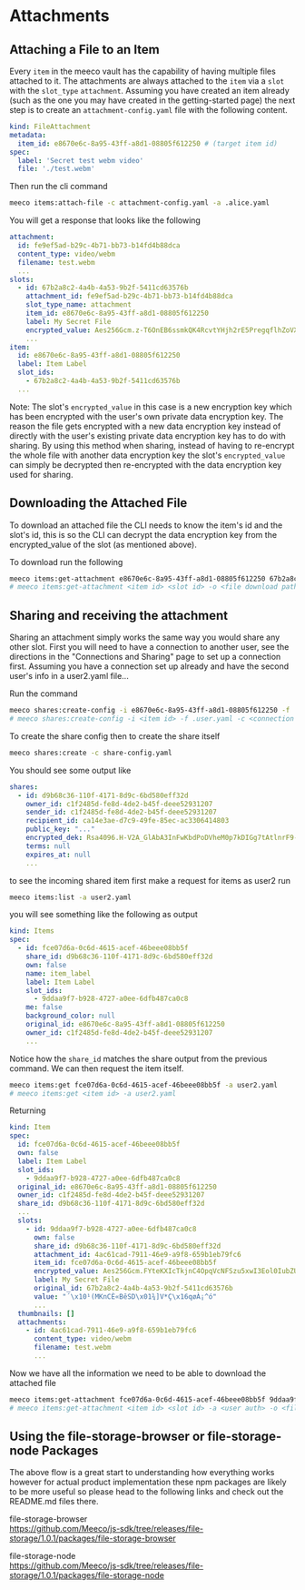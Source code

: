 # Attachments

## Attaching a File to an Item

Every `item` in the meeco vault has the capability of having multiple files attached to it. The attachments are always attached
to the `item` via a `slot` with the `slot_type` `attachment`. Assuming you have created an item already (such as the one you may
have created in the getting-started page) the next step is to create an `attachment-config.yaml` file with the following content.

```yaml
kind: FileAttachment
metadata:
  item_id: e8670e6c-8a95-43ff-a8d1-08805f612250 # (target item id)
spec:
  label: 'Secret test webm video'
  file: './test.webm'
```

Then run the cli command

```bash
meeco items:attach-file -c attachment-config.yaml -a .alice.yaml
```

You will get a response that looks like the following

```yaml
attachment:
  id: fe9ef5ad-b29c-4b71-bb73-b14fd4b88dca
  content_type: video/webm
  filename: test.webm
  ...
slots:
  - id: 67b2a8c2-4a4b-4a53-9b2f-5411cd63576b
    attachment_id: fe9ef5ad-b29c-4b71-bb73-b14fd4b88dca
    slot_type_name: attachment
    item_id: e8670e6c-8a95-43ff-a8d1-08805f612250
    label: My Secret File
    encrypted_value: Aes256Gcm.z-T6OnEB6ssmkQK4RcvtYHjh2rE5PregqflhZoVXq6w=.QUAAAAAFaXYADAAAAAAhvEHoJqo845AsORoFYXQAEAAAAACahlEdh5rJcKfnl0DtTiaBAmFkAAUAAABub25lAAA=
    ...
item:
  id: e8670e6c-8a95-43ff-a8d1-08805f612250
  label: Item Label
  slot_ids:
    - 67b2a8c2-4a4b-4a53-9b2f-5411cd63576b
  ...
```

Note: The slot's `encrypted_value` in this case is a new encryption key which has been encrypted with the user's own private data
encryption key. The reason the file gets encrypted with a new data encryption key instead of directly with the user's existing
private data encryption key has to do with sharing. By using this method when sharing, instead of having to re-encrypt the whole file
with another data encryption key the slot's `encrypted_value` can simply be decrypted then re-encrypted with the data encryption key
used for sharing.

## Downloading the Attached File

To download an attached file the CLI needs to know the item's id and the slot's id, this is so the CLI can decrypt the data encryption
key from the encrypted_value of the slot (as mentioned above).

To download run the following

```bash
meeco items:get-attachment e8670e6c-8a95-43ff-a8d1-08805f612250 67b2a8c2-4a4b-4a53-9b2f-5411cd63576b -o ./output/
# meeco items:get-attachment <item id> <slot id> -o <file download path>
```

## Sharing and receiving the attachment

Sharing an attachment simply works the same way you would share any other slot. First you will need to have a connection to another
user, see the directions in the "Connections and Sharing" page to set up a connection first. Assuming you have a connection set up
already and have the second user's info in a user2.yaml file...

Run the command

```bash
meeco shares:create-config -i e8670e6c-8a95-43ff-a8d1-08805f612250 -f .user.yaml -c 843bbece-b8bc-4816-a581-f32230059c88 > share-config.yaml
# meeco shares:create-config -i <item id> -f .user.yaml -c <connection id> > share-config.yaml
```

To create the share config then to create the share itself

```bash
meeco shares:create -c share-config.yaml
```

You should see some output like

```yaml
shares:
  - id: d9b68c36-110f-4171-8d9c-6bd580eff32d
    owner_id: c1f2485d-fe8d-4de2-b45f-deee52931207
    sender_id: c1f2485d-fe8d-4de2-b45f-deee52931207
    recipient_id: ca14e3ae-d7c9-49fe-85ec-ac3306414803
    public_key: "..."
    encrypted_dek: Rsa4096.H-V2A_GlAbA3InFwKbdPoDVheM0p7kDIGg7tAtlnrF9-CFHtpo7pgE7MKBoszEp5jAkKwOlffZvaYt0ustjKb3yKDB-VKSKdZgu8yCkfJVNe8tgs5JpoZqg41krVrhVcUTLz6AsSfEXhnlFwKWLgbghqa7ad3u6LIGVVOTs_6-SBeuyJaYHDDBEN_TTiVqbIE7TU6LIUFSp38rpPOc0AM15FGZWhWcupYsy5gSO_jAOneBNi-sie392LX1LDPYbXi5fn-MSsWDektrR4bN0WlXA0iptTC-YqIrOFif9DFHL5qD5fis4Hfee95FCCPLBEtNoPNqU5u6YcE1a2XVlwPTMmeOVYDhHzl0HvT63QVc-zxhHqs3Tcg1mZtgDNb55qbUtNF8IGA1oOjG8LD69eIYOR3aO-cUs-iZcsZ-H0E7IqwX-bdCvZlLzUP1KI5sO3tIj32d9dCUCkvIJDf0TmPvB9UmF1rdoGDkT2dGvyGMA2sFQDhURq3I-NIOi4kp85h3l3JRN0BPcW1VzYCwX4Cn0HhG2brojv_Z8-j1QpCmOI9NO9XzJiMNi1ACMv-mJaEY4cBxvKtviY3eNaLsn8u-YrzH2InEOqrX7V9M2ynajf2YdJWxqCxUMXF_vWHxK04C6EQB2tdQ7SVNFchdjsuAjX-ue_RGmZ0hMNOXFCYjg=.QQUAAAAA
    terms: null
    expires_at: null
    ...
```

to see the incoming shared item first make a request for items as user2 run

```bash
meeco items:list -a user2.yaml
```

you will see something like the following as output

```yaml
kind: Items
spec:
  - id: fce07d6a-0c6d-4615-acef-46beee08bb5f
    share_id: d9b68c36-110f-4171-8d9c-6bd580eff32d
    own: false
    name: item_label
    label: Item Label
    slot_ids:
      - 9ddaa9f7-b928-4727-a0ee-6dfb487ca0c8
    me: false
    background_color: null
    original_id: e8670e6c-8a95-43ff-a8d1-08805f612250
    owner_id: c1f2485d-fe8d-4de2-b45f-deee52931207
    ...
```

Notice how the `share_id` matches the share output from the previous command. We can then request the item itself.

```bash
meeco items:get fce07d6a-0c6d-4615-acef-46beee08bb5f -a user2.yaml
# meeco items:get <item id> -a user2.yaml
```

Returning

```yaml
kind: Item
spec:
  id: fce07d6a-0c6d-4615-acef-46beee08bb5f
  own: false
  label: Item Label
  slot_ids:
    - 9ddaa9f7-b928-4727-a0ee-6dfb487ca0c8
  original_id: e8670e6c-8a95-43ff-a8d1-08805f612250
  owner_id: c1f2485d-fe8d-4de2-b45f-deee52931207
  share_id: d9b68c36-110f-4171-8d9c-6bd580eff32d
  ...
  slots:
    - id: 9ddaa9f7-b928-4727-a0ee-6dfb487ca0c8
      own: false
      share_id: d9b68c36-110f-4171-8d9c-6bd580eff32d
      attachment_id: 4ac61cad-7911-46e9-a9f8-659b1eb79fc6
      item_id: fce07d6a-0c6d-4615-acef-46beee08bb5f
      encrypted_value: Aes256Gcm.FYteKXIcTkjnC4OpqVcNFSzu5xwI3Eol0IubZUDpOhk=.QUAAAAAFaXYADAAAAACRE4YnWzELWDMfmE0FYXQAEAAAAACJtfJh93-EI7igsedpZ39aAmFkAAUAAABub25lAAA=
      label: My Secret File
      original_id: 67b2a8c2-4a4b-4a53-9b2f-5411cd63576b
      value: "´\x10¹(MKnCÈ«BêSD\x01¾]V*Ç\x16qøÀ¡^ó"
      ...
  thumbnails: []
  attachments:
    - id: 4ac61cad-7911-46e9-a9f8-659b1eb79fc6
      content_type: video/webm
      filename: test.webm
      ...
```

Now we have all the information we need to be able to download the attached file

```bash
meeco items:get-attachment fce07d6a-0c6d-4615-acef-46beee08bb5f 9ddaa9f7-b928-4727-a0ee-6dfb487ca0c8 -a user2.yaml -o ./output/
# meeco items:get-attachment <item id> <slot id> -a <user auth> -o <file download output directory>
```

## Using the file-storage-browser or file-storage-node Packages

The above flow is a great start to understanding how everything works however for actual product implementation these npm packages
are likely to be more useful so please head to the following links and check out the README.md files there.  

file-storage-browser  
<https://github.com/Meeco/js-sdk/tree/releases/file-storage/1.0.1/packages/file-storage-browser>  

file-storage-node  
<https://github.com/Meeco/js-sdk/tree/releases/file-storage/1.0.1/packages/file-storage-node>  

